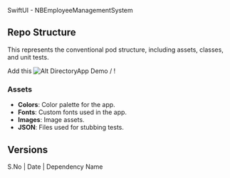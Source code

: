 SwiftUI - NBEmployeeManagementSystem

## Repo Structure

This represents the conventional pod structure, including assets, classes, and unit tests.

Add this ![ Alt DirectoryApp Demo](DirectoryApp.gif) / ! [](DirectoryApp.gif)

### Assets
- **Colors**: Color palette for the app.
- **Fonts**: Custom fonts used in the app.
- **Images**: Image assets.
- **JSON**: Files used for stubbing tests.


## Versions

S.No | Date | Dependency Name 
